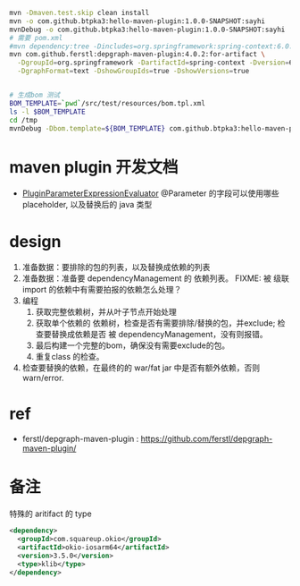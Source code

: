 

```sh
mvn -Dmaven.test.skip clean install
mvn -o com.github.btpka3:hello-maven-plugin:1.0.0-SNAPSHOT:sayhi
mvnDebug -o com.github.btpka3:hello-maven-plugin:1.0.0-SNAPSHOT:sayhi
# 需要 pom.xml
#mvn dependency:tree -Dincludes=org.springframework:spring-context:6.0.12
mvn com.github.ferstl:depgraph-maven-plugin:4.0.2:for-artifact \
  -DgroupId=org.springframework -DartifactId=spring-context -Dversion=6.0.12 \
  -DgraphFormat=text -DshowGroupIds=true -DshowVersions=true


# 生成bom 测试
BOM_TEMPLATE=`pwd`/src/test/resources/bom.tpl.xml
ls -l $BOM_TEMPLATE
cd /tmp
mvnDebug -Dbom.template=${BOM_TEMPLATE} com.github.btpka3:hello-maven-plugin:1.0.0-SNAPSHOT:gen-bom
```




# maven plugin 开发文档
- [PluginParameterExpressionEvaluator](https://maven.apache.org/ref/3.9.4/maven-core/apidocs/org/apache/maven/plugin/PluginParameterExpressionEvaluator.html)
  @Parameter 的字段可以使用哪些 placeholder, 以及替换后的 java 类型


# design

1. 准备数据：要排除的包的列表，以及替换成依赖的列表
1. 准备数据：准备要 dependencyManagement 的 依赖列表。 FIXME: 被 级联 import 的依赖中有需要拍报的依赖怎么处理？
1. 编程
   1. 获取完整依赖树，并从叶子节点开始处理
   2. 获取单个依赖的 依赖树，检查是否有需要排除/替换的包，并exclude; 检查要替换成依赖是否 被 dependencyManagement，没有则报错。
   3. 最后构建一个完整的bom，确保没有需要exclude的包。
   4. 重复class 的检查。
1. 检查要替换的依赖，在最终的的 war/fat jar 中是否有额外依赖，否则 warn/error.


# ref
- ferstl/depgraph-maven-plugin : https://github.com/ferstl/depgraph-maven-plugin/

# 备注

特殊的 aritifact 的 type
```xml
<dependency>
  <groupId>com.squareup.okio</groupId>
  <artifactId>okio-iosarm64</artifactId>
  <version>3.5.0</version>
  <type>klib</type>
</dependency>
```